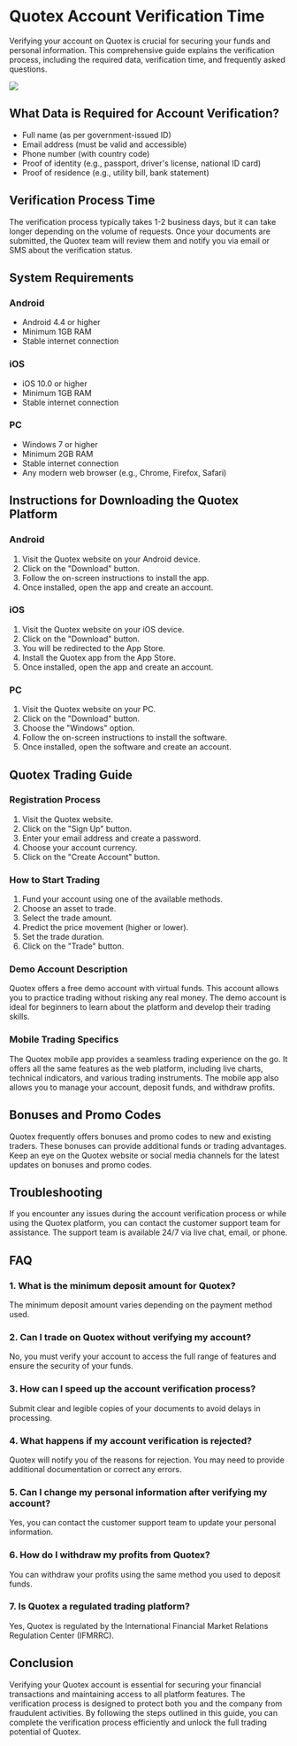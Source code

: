 # Quotex Account Verification Time

Verifying your account on Quotex is crucial for securing your funds and
personal information. This comprehensive guide explains the verification
process, including the required data, verification time, and frequently
asked questions.

[![](https://static.quotex.io/files/4_en/300_250.jpg)](https://traff.sbs/brokerqxlid)

## What Data is Required for Account Verification?

-   Full name (as per government-issued ID)
-   Email address (must be valid and accessible)
-   Phone number (with country code)
-   Proof of identity (e.g., passport, driver\'s license, national ID
    card)
-   Proof of residence (e.g., utility bill, bank statement)

## Verification Process Time

The verification process typically takes 1-2 business days, but it can
take longer depending on the volume of requests. Once your documents are
submitted, the Quotex team will review them and notify you via email or
SMS about the verification status.

## System Requirements

### Android

-   Android 4.4 or higher
-   Minimum 1GB RAM
-   Stable internet connection

### iOS

-   iOS 10.0 or higher
-   Minimum 1GB RAM
-   Stable internet connection

### PC

-   Windows 7 or higher
-   Minimum 2GB RAM
-   Stable internet connection
-   Any modern web browser (e.g., Chrome, Firefox, Safari)

## Instructions for Downloading the Quotex Platform

### Android

1.  Visit the Quotex website on your Android device.
2.  Click on the "Download" button.
3.  Follow the on-screen instructions to install the app.
4.  Once installed, open the app and create an account.

### iOS

1.  Visit the Quotex website on your iOS device.
2.  Click on the "Download" button.
3.  You will be redirected to the App Store.
4.  Install the Quotex app from the App Store.
5.  Once installed, open the app and create an account.

### PC

1.  Visit the Quotex website on your PC.
2.  Click on the "Download" button.
3.  Choose the "Windows" option.
4.  Follow the on-screen instructions to install the software.
5.  Once installed, open the software and create an account.

## Quotex Trading Guide

### Registration Process

1.  Visit the Quotex website.
2.  Click on the "Sign Up" button.
3.  Enter your email address and create a password.
4.  Choose your account currency.
5.  Click on the "Create Account" button.

### How to Start Trading

1.  Fund your account using one of the available methods.
2.  Choose an asset to trade.
3.  Select the trade amount.
4.  Predict the price movement (higher or lower).
5.  Set the trade duration.
6.  Click on the "Trade" button.

### Demo Account Description

Quotex offers a free demo account with virtual funds. This account
allows you to practice trading without risking any real money. The demo
account is ideal for beginners to learn about the platform and develop
their trading skills.

### Mobile Trading Specifics

The Quotex mobile app provides a seamless trading experience on the go.
It offers all the same features as the web platform, including live
charts, technical indicators, and various trading instruments. The
mobile app also allows you to manage your account, deposit funds, and
withdraw profits.

## Bonuses and Promo Codes

Quotex frequently offers bonuses and promo codes to new and existing
traders. These bonuses can provide additional funds or trading
advantages. Keep an eye on the Quotex website or social media channels
for the latest updates on bonuses and promo codes.

## Troubleshooting

If you encounter any issues during the account verification process or
while using the Quotex platform, you can contact the customer support
team for assistance. The support team is available 24/7 via live chat,
email, or phone.

## FAQ

### 1. What is the minimum deposit amount for Quotex?

The minimum deposit amount varies depending on the payment method used.

### 2. Can I trade on Quotex without verifying my account?

No, you must verify your account to access the full range of features
and ensure the security of your funds.

### 3. How can I speed up the account verification process?

Submit clear and legible copies of your documents to avoid delays in
processing.

### 4. What happens if my account verification is rejected?

Quotex will notify you of the reasons for rejection. You may need to
provide additional documentation or correct any errors.

### 5. Can I change my personal information after verifying my account?

Yes, you can contact the customer support team to update your personal
information.

### 6. How do I withdraw my profits from Quotex?

You can withdraw your profits using the same method you used to deposit
funds.

### 7. Is Quotex a regulated trading platform?

Yes, Quotex is regulated by the International Financial Market Relations
Regulation Center (IFMRRC).

## Conclusion

Verifying your Quotex account is essential for securing your financial
transactions and maintaining access to all platform features. The
verification process is designed to protect both you and the company
from fraudulent activities. By following the steps outlined in this
guide, you can complete the verification process efficiently and unlock
the full trading potential of Quotex.







